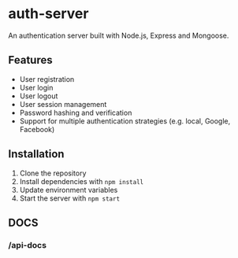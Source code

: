 # auth-server

An authentication server built with Node.js, Express and Mongoose.

## Features

- User registration
- User login
- User logout
- User session management
- Password hashing and verification
- Support for multiple authentication strategies (e.g. local, Google, Facebook)

## Installation

1. Clone the repository
2. Install dependencies with `npm install`
3. Update environment variables
4. Start the server with `npm start`

## DOCS

### /api-docs
